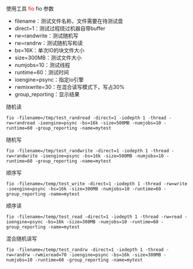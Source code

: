 使用工具 <font color="red">fio</font>
fio 参数
- filename：测试文件名称，文件需要在待测试盘
- direct=1：测试过程绕过机器自带buffer
- rw=randwrite：测试随机写
- rw=randrw：测试随机写和读
- bs=16K：单次IO的块文件大小
- size=300MB：测试文件大小
- numjobs=10：测试线程
- runtime=60：测试时间
- ioengine=psync：指定io引擎
- rwmixwrite=30：在混合读写模式下，写占30%
- group_reporting：显示结果

随机读
```shell
fio -filename=/tmp/test_randread -direct=1 -iodepth 1 -thread -rw=randread -ioengine=psync -bs=16k -size=500MB -numjobs=10 -runtime=60 -group_reporting -name=mytest
```

随机写
```shell
fio -filename=/tmp/test_randwrite -direct=1 -iodepth 1 -thread -rw=randwrite -ioengine=psync -bs=16k -size=500MB -numjobs=10 -runtime=60 -group_reporting -name=mytest
```

顺序写
```shell
fio -filename=/temp/test_write -direct=1 -iodepth 1 -thread -rw=write -ioengine=psync -bs=16k -size=300MB -numjobs=10 -runtime=60 -group_reporting -name=mytest
```

顺序读
```shell
fio -filename=/temp/test_read -direct=1 -iodepth 1 -thread -rw=read -ioengine=psync -bs=16k -size=300MB -numjobs=10 -runtime=60 -group_reporting -name=mytest
```

混合随机读写
```shell
fio -filename=/temp/test_randrw -direct=1 -iodepth 1 -thread -rw=randrw -rwmixread=70 -ioengine=psync -bs=16k -size=300MB -numjobs=10 -runtime=60 -group_reporting -name=mytest
```
